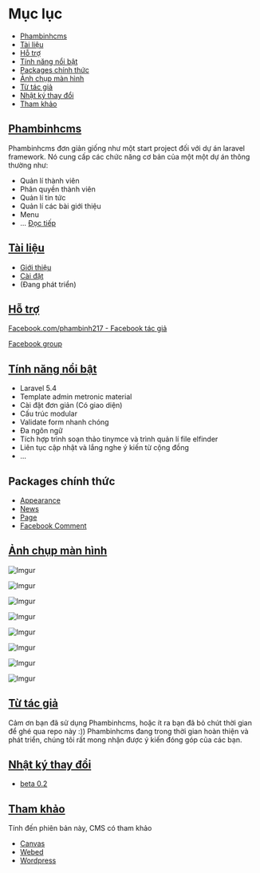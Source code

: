 # Mục lục
* [Phambinhcms](#phambinhcms)
* [Tài liệu](#docs)
* [Hỗ trợ](#support)
* [Tính năng nổi bật](#feature)
* [Packages chính thức](#packages)
* [Ảnh chụp màn hình](#images)
* [Từ tác giả](#from-author)
* [Nhật ký thay đổi](#changelog)
* [Tham khảo](#refer)

## [Phambinhcms](#phambinhcms)
Phambinhcms đơn giản giống như một start project đối với dự án laravel framework. Nó cung cấp các chức năng cơ bản của một một dự án thông thường như:
* Quản lí thành viên
* Phân quyền thành viên
* Quản lí tin tức
* Quản lí các bài giới thiệu
* Menu
* ...
[Đọc tiếp](docs/intro.md)

## [Tài liệu](#docs)
* [Giới thiệu](docs/intro.md)
* [Cài đặt](docs/install.md)
* (Đang phát triển)

## [Hỗ trợ](#support)

[Facebook.com/phambinh217 - Facebook tác giả](https://www.facebook.com/phambinh217)

[Facebook group](https://www.facebook.com/groups/laravel.phambinhcms)

## [Tính năng nổi bật](#feature)
* Laravel 5.4
* Template admin metronic material
* Cài đặt đơn giản (Có giao diện)
* Cấu trúc modular
* Validate form nhanh chóng
* Đa ngôn ngữ
* Tích hợp trình soạn thảo tinymce và trình quản lí file elfinder
* Liên tục cập nhật và lắng nghe ý kiến từ cộng đồng
* ...

## Packages chính thức
* [Appearance](https://github.com/phambinh217/appearance)
* [News](https://github.com/phambinh217/news)
* [Page](https://github.com/phambinh217/page)
* [Facebook Comment](https://github.com/phambinh217/fb-comment)

## [Ảnh chụp màn hình](#images)
![Imgur](http://i.imgur.com/L3leUwa.png)

![Imgur](http://i.imgur.com/trBOc5i.png)

![Imgur](http://i.imgur.com/L29Ziwi.png)

![Imgur](http://i.imgur.com/dHCAcl2.png)

![Imgur](http://i.imgur.com/sorZN8P.png)

![Imgur](http://i.imgur.com/mTeEXQV.png)

![Imgur](http://i.imgur.com/ADvuh2S.png)

![Imgur](http://i.imgur.com/S2q4hAA.png)

## [Từ tác giả](#from-author)
Cảm ơn bạn đã sử dụng Phambinhcms, hoặc ít ra bạn đã bỏ chút thời gian để ghé qua repo này :))
Phambinhcms đang trong thời gian hoàn thiện và phát triển, chúng tôi rất mong nhận được ý kiến đóng góp của các bạn.

## [Nhật ký thay đổi](#changelog)
* [beta 0.2](docs/changelog.md#beta-02)

## [Tham khảo](#refer)
Tính đến phiên bản này, CMS có tham khảo
* [Canvas](#)
* [Webed](#)
* [Wordpress](#)